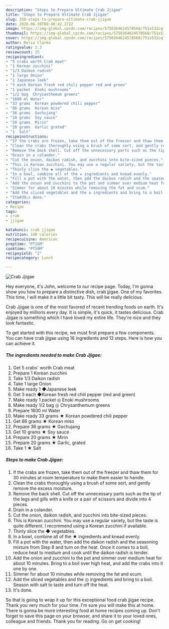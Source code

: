```yaml
---
description: "Steps to Prepare Ultimate Crab Jjigae"
title: "Steps to Prepare Ultimate Crab Jjigae"
slug: 359-steps-to-prepare-ultimate-crab-jjigae
date: 2020-06-30T08:40:42.272Z
image: https://img-global.cpcdn.com/recipes/5750264624578560/751x532cq70/crab-jjigae-recipe-main-photo.jpg
thumbnail: https://img-global.cpcdn.com/recipes/5750264624578560/751x532cq70/crab-jjigae-recipe-main-photo.jpg
cover: https://img-global.cpcdn.com/recipes/5750264624578560/751x532cq70/crab-jjigae-recipe-main-photo.jpg
author: Delia Clarke
ratingvalue: 3.3
reviewcount: 15
recipeingredient:
- "5 crabs worth Crab meat"
- "1 Korean zucchini"
- "1/3 Daikon radish"
- "1 large Onion"
- "1 Japanese leek"
- "3 each Korean fresh red chili pepper red and green"
- "1 packet  Enoki mushrooms"
- "1/2 bag  Chrysanthemum greens"
- "1600 ml Water"
- "33 grams  Korean powdered chili pepper"
- "86 grams  Korean miso"
- "36 grams  Gochujang"
- "10 grams  Soy sauce"
- "20 grams  Mirin"
- "20 grams  Garlic grated"
- "1  Salt"
recipeinstructions:
- "If the crabs are frozen, take them out of the freezer and thaw them for 30 minutes at room temperature to make them easier to handle."
- "Clean the crabs thoroughly using a brush of some sort, and gently remove the excess moisture."
- "Remove the back shell. Cut off the unnecessary parts such as the tip of the legs and gills with a knife or a pair of scissors and divide into 4 pieces."
- "Drain in a colander."
- "Cut the onion, daikon radish, and zucchini into bite-sized pieces."
- "This is Korean zucchini. You may use a regular variety, but the taste is quite different. I recommend using a Korean zucchini if available."
- "Thinly slice the ◆ vegetables."
- "In a bowl, combine all of the ★ ingredients and knead evenly."
- "Fill a pot with the water, then add the daikon radish and the seasoning mixture from Step 8 and turn on the heat. Once it comes to a boil, reduce heat to medium and cook until the daikon radish is tender."
- "Add the onion and zucchini to the pot and simmer over medium heat for about 10 minutes. Bring to a boil over high heat, and add the crabs into it one by one."
- "Simmer for about 10 minutes while removing the fat and scum."
- "Add the sliced vegetables and the ◎ ingredients and bring to a boil. Season with salt to taste and turn off the heat."
- "It&#39;s done."
categories:
- Recipe
tags:
- crab
- jjigae

katakunci: crab jjigae 
nutrition: 148 calories
recipecuisine: American
preptime: "PT15M"
cooktime: "PT59M"
recipeyield: "2"
recipecategory: Lunch

---
```



![Crab Jjigae](https://img-global.cpcdn.com/recipes/5750264624578560/751x532cq70/crab-jjigae-recipe-main-photo.jpg)

Hey everyone, it's John, welcome to our recipe page. Today, I'm gonna show you how to prepare a distinctive dish, crab jjigae. One of my favorites. This time, I will make it a little bit tasty. This will be really delicious.



Crab Jjigae is one of the most favored of recent trending foods on earth. It's enjoyed by millions every day. It is simple, it's quick, it tastes delicious. Crab Jjigae is something which I have loved my entire life. They're nice and they look fantastic.


To get started with this recipe, we must first prepare a few components. You can have crab jjigae using 16 ingredients and 13 steps. Here is how you can achieve it.

<!--inarticleads1-->

##### The ingredients needed to make Crab Jjigae:

1. Get 5 crabs&#39; worth Crab meat
1. Prepare 1 Korean zucchini
1. Take 1/3 Daikon radish
1. Take 1 large Onion
1. Make ready 1 ◆Japanese leek
1. Get 3 each ◆Korean fresh red chili pepper (red and green)
1. Make ready 1 packet ◎ Enoki mushrooms
1. Make ready 1/2 bag ◎ Chrysanthemum greens
1. Prepare 1600 ml Water
1. Make ready 33 grams ★ Korean powdered chili pepper
1. Get 86 grams ★ Korean miso
1. Prepare 36 grams ★ Gochujang
1. Get 10 grams ★ Soy sauce
1. Prepare 20 grams ★ Mirin
1. Prepare 20 grams ★ Garlic, grated
1. Take 1 ★ Salt




<!--inarticleads2-->

##### Steps to make Crab Jjigae:

1. If the crabs are frozen, take them out of the freezer and thaw them for 30 minutes at room temperature to make them easier to handle.
1. Clean the crabs thoroughly using a brush of some sort, and gently remove the excess moisture.
1. Remove the back shell. Cut off the unnecessary parts such as the tip of the legs and gills with a knife or a pair of scissors and divide into 4 pieces.
1. Drain in a colander.
1. Cut the onion, daikon radish, and zucchini into bite-sized pieces.
1. This is Korean zucchini. You may use a regular variety, but the taste is quite different. I recommend using a Korean zucchini if available.
1. Thinly slice the ◆ vegetables.
1. In a bowl, combine all of the ★ ingredients and knead evenly.
1. Fill a pot with the water, then add the daikon radish and the seasoning mixture from Step 8 and turn on the heat. Once it comes to a boil, reduce heat to medium and cook until the daikon radish is tender.
1. Add the onion and zucchini to the pot and simmer over medium heat for about 10 minutes. Bring to a boil over high heat, and add the crabs into it one by one.
1. Simmer for about 10 minutes while removing the fat and scum.
1. Add the sliced vegetables and the ◎ ingredients and bring to a boil. Season with salt to taste and turn off the heat.
1. It&#39;s done.




So that is going to wrap it up for this exceptional food crab jjigae recipe. Thank you very much for your time. I'm sure you will make this at home. There is gonna be more interesting food at home recipes coming up. Don't forget to save this page on your browser, and share it to your loved ones, colleague and friends. Thank you for reading. Go on get cooking!
